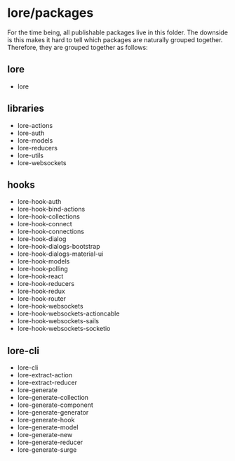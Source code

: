 # lore/packages

For the time being, all publishable packages live in this folder.  The downside is this makes it hard to tell 
which packages are naturally grouped together.  Therefore, they are grouped together as follows:  

## lore
* lore

## libraries
* lore-actions
* lore-auth
* lore-models
* lore-reducers
* lore-utils
* lore-websockets

## hooks
* lore-hook-auth
* lore-hook-bind-actions
* lore-hook-collections
* lore-hook-connect
* lore-hook-connections
* lore-hook-dialog
* lore-hook-dialogs-bootstrap
* lore-hook-dialogs-material-ui
* lore-hook-models
* lore-hook-polling
* lore-hook-react
* lore-hook-reducers
* lore-hook-redux
* lore-hook-router
* lore-hook-websockets
* lore-hook-websockets-actioncable
* lore-hook-websockets-sails
* lore-hook-websockets-socketio

## lore-cli
* lore-cli
* lore-extract-action
* lore-extract-reducer
* lore-generate
* lore-generate-collection
* lore-generate-component
* lore-generate-generator
* lore-generate-hook
* lore-generate-model
* lore-generate-new
* lore-generate-reducer
* lore-generate-surge
